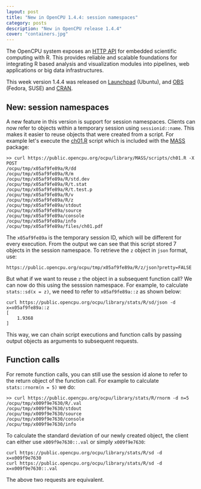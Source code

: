 ```yaml
---
layout: post
title: "New in OpenCPU 1.4.4: session namespaces"
category: posts
description: "New in OpenCPU release 1.4.4"
cover: "containers.jpg"
---
```


The OpenCPU system exposes an [HTTP API](https://www.opencpu.org/api.html) for embedded scientific computing with R. This provides reliable and scalable foundations for integrating R based analysis and visualization modules into pipelines, web applications or big data infrastructures.

This week version 1.4.4 was released on [Launchpad](https://launchpad.net/~opencpu/+archive/ubuntu/opencpu-1.4) (Ubuntu), and [OBS](http://software.opensuse.org/download.html?project=home%3Ajeroenooms%3Aopencpu-1.4&package=opencpu) (Fedora, SUSE) and [CRAN](http://cran.r-project.org/web/packages/opencpu/).

## New: session namespaces

A new feature in this version is support for session namespaces. Clients can now refer to objects within a temporary session using `sessionid::name`. This makes it easier to reuse objects that were created from a script. For example let's execute the [ch01.R](https://public.opencpu.org/ocpu/library/MASS/scripts/ch01.R) script which is included with the [MASS](https://public.opencpu.org/ocpu/library/MASS/scripts) package:

	>> curl https://public.opencpu.org/ocpu/library/MASS/scripts/ch01.R -X POST
	/ocpu/tmp/x05af9fe89a/R/dd
	/ocpu/tmp/x05af9fe89a/R/m
	/ocpu/tmp/x05af9fe89a/R/std.dev
	/ocpu/tmp/x05af9fe89a/R/t.stat
	/ocpu/tmp/x05af9fe89a/R/t.test.p
	/ocpu/tmp/x05af9fe89a/R/v
	/ocpu/tmp/x05af9fe89a/R/z
	/ocpu/tmp/x05af9fe89a/stdout
	/ocpu/tmp/x05af9fe89a/source
	/ocpu/tmp/x05af9fe89a/console
	/ocpu/tmp/x05af9fe89a/info
	/ocpu/tmp/x05af9fe89a/files/ch01.pdf

The `x05af9fe89a` is the temporary session ID, which will be different for every execution. From the output we can see that this script stored 7 objects in the session namespace. To retrieve the `z` object in `json` format, use:

    https://public.opencpu.org/ocpu/tmp/x05af9fe89a/R/z/json?pretty=FALSE

But what if we want to reuse `z` the object in a subsequent function call? We can now do this using the sesssion namespace. For example, to calculate `stats::sd(x = z)`, we need to refer to `x05af9fe89a::z` as shown below:

	curl https://public.opencpu.org/ocpu/library/stats/R/sd/json -d x=x05af9fe89a::z
	[
		1.9368
	]

This way, we can chain script executions and function calls by passing output objects as arguments to subsequent requests.

## Function calls

For remote function calls, you can still use the session id alone to refer to the return object of the function call. For example to calculate `stats::rnorm(n = 5)` we do:

	>> curl https://public.opencpu.org/ocpu/library/stats/R/rnorm -d n=5
	/ocpu/tmp/x009f9e7630/R/.val
	/ocpu/tmp/x009f9e7630/stdout
	/ocpu/tmp/x009f9e7630/source
	/ocpu/tmp/x009f9e7630/console
	/ocpu/tmp/x009f9e7630/info

To calculate the standard deviation of our newly created object, the client can either use `x009f9e7630::.val` or simply `x009f9e7630`:

    curl https://public.opencpu.org/ocpu/library/stats/R/sd -d x=x009f9e7630
    curl https://public.opencpu.org/ocpu/library/stats/R/sd -d x=x009f9e7630::.val

The above two requests are equivalent.

